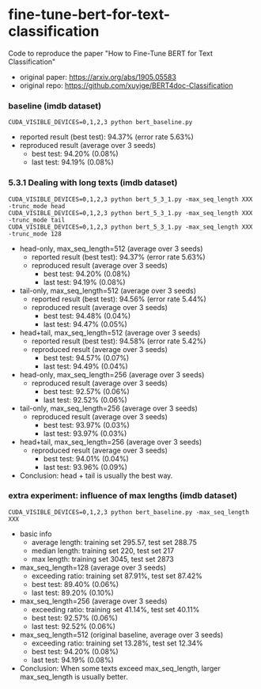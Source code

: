 # fine-tune-bert-for-text-classification
Code to reproduce the paper "How to Fine-Tune BERT for Text Classification"

- original paper: https://arxiv.org/abs/1905.05583
- original repo: https://github.com/xuyige/BERT4doc-Classification

### baseline (imdb dataset)

```
CUDA_VISIBLE_DEVICES=0,1,2,3 python bert_baseline.py
```

- reported result (best test): 94.37% (error rate 5.63%)
- reproduced result (average over 3 seeds)
  - best test: 94.20% (0.08%)
  - last test: 94.19% (0.08%)

### 5.3.1 Dealing with long texts (imdb dataset)

```
CUDA_VISIBLE_DEVICES=0,1,2,3 python bert_5_3_1.py -max_seq_length XXX -trunc_mode head
CUDA_VISIBLE_DEVICES=0,1,2,3 python bert_5_3_1.py -max_seq_length XXX -trunc_mode tail
CUDA_VISIBLE_DEVICES=0,1,2,3 python bert_5_3_1.py -max_seq_length XXX -trunc_mode 128
```

- head-only, max_seq_length=512 (average over 3 seeds)
    - reported result (best test): 94.37% (error rate 5.63%)
    - reproduced result (average over 3 seeds)
      - best test: 94.20% (0.08%)
      - last test: 94.19% (0.08%)
- tail-only, max_seq_length=512 (average over 3 seeds)
    - reported result (best test): 94.56% (error rate 5.44%)
    - reproduced result (average over 3 seeds)
      - best test: 94.48% (0.04%)
      - last test: 94.47% (0.05%)
- head+tail, max_seq_length=512 (average over 3 seeds)
    - reported result (best test): 94.58% (error rate 5.42%)
    - reproduced result (average over 3 seeds)
      - best test: 94.57% (0.07%)
      - last test: 94.49% (0.04%)
- head-only, max_seq_length=256 (average over 3 seeds)
    - reproduced result (average over 3 seeds)
      - best test: 92.57% (0.06%)
      - last test: 92.52% (0.06%)
- tail-only, max_seq_length=256 (average over 3 seeds)
    - reproduced result (average over 3 seeds)
      - best test: 93.97% (0.03%)
      - last test: 93.97% (0.03%)
- head+tail, max_seq_length=256 (average over 3 seeds)
    - reproduced result (average over 3 seeds)
      - best test: 94.01% (0.04%)
      - last test: 93.96% (0.09%)
- Conclusion: head + tail is usually the best way.

### extra experiment: influence of max lengths (imdb dataset)

```
CUDA_VISIBLE_DEVICES=0,1,2,3 python bert_baseline.py -max_seq_length XXX
```

- basic info
  - average length: training set 295.57, test set 288.75
  - median length: training set 220, test set 217
  - max length: training set 3045, test set 2873
- max_seq_length=128 (average over 3 seeds)
  - exceeding ratio: training set 87.91%, test set 87.42%
  - best test: 89.40% (0.06%)
  - last test: 89.20% (0.10%)
- max_seq_length=256 (average over 3 seeds)
  - exceeding ratio: training set 41.14%, test set 40.11%
  - best test: 92.57% (0.06%)
  - last test: 92.52% (0.06%)
- max_seq_length=512 (original baseline, average over 3 seeds)
  - exceeding ratio: training set 13.28%, test set 12.34%
  - best test: 94.20% (0.08%)
  - last test: 94.19% (0.08%)
- Conclusion: When some texts exceed max_seq_length, larger max_seq_length is usually better.
